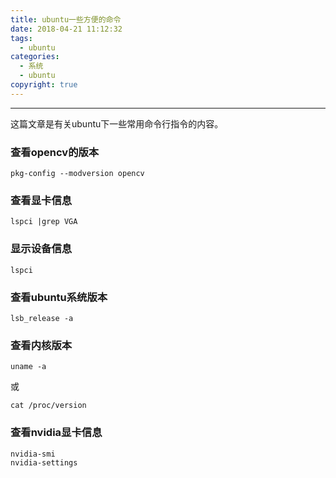 ```yaml
---
title: ubuntu一些方便的命令
date: 2018-04-21 11:12:32
tags:
  - ubuntu
categories: 
  - 系统
  - ubuntu
copyright: true
---
```


-----

这篇文章是有关ubuntu下一些常用命令行指令的内容。

<!--more--->

### 查看opencv的版本

~~~shell
pkg-config --modversion opencv
~~~

### 查看显卡信息

~~~shell
lspci |grep VGA
~~~

### 显示设备信息

~~~shell
lspci
~~~

### 查看ubuntu系统版本

~~~shell
lsb_release -a
~~~

### 查看内核版本

~~~shell
uname -a
~~~

或

~~~shell
cat /proc/version
~~~

### 查看nvidia显卡信息

~~~
nvidia-smi
nvidia-settings
~~~

